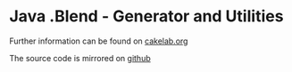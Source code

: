 # Java .Blend - Generator and Utilities


Further information can be found on [cakelab.org](http://homac.cakelab.org/projects/JavaBlend/index.html)

The source code is mirrored on [github](https://github.com/homacs/org.cakelab.blender.io.generator)